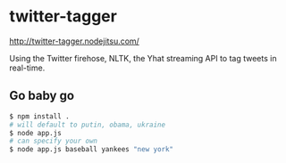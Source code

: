 twitter-tagger
==============
http://twitter-tagger.nodejitsu.com/

Using the Twitter firehose, NLTK, the Yhat streaming API to tag tweets in real-time.

## Go baby go
```bash
$ npm install .
# will default to putin, obama, ukraine
$ node app.js
# can specify your own
$ node app.js baseball yankees "new york"
```
